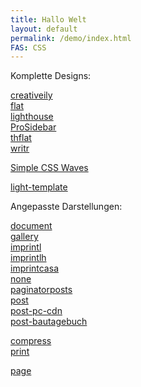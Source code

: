 ```yaml
---
title: Hallo Welt
layout: default
permalink: /demo/index.html
FAS: CSS
---
```

Komplette Designs:  
  
<a href="creativeily.html">creativeily</a>  
<a href="flat.html">flat</a>  
<a href="lighthouse.html">lighthouse</a>   
<a href="ProSidebar.html">ProSidebar</a>  
<a href="thflat.html">thflat</a>  
<a href="writr.html">writr</a>  

<a href="SimpleCSSWaves.html">Simple CSS Waves</a> 


<!-- 
<a href="5up-astral.html">5up-astral</a>  
<a href="5up-hyperspace.html">5up-hyperspace</a>  
<a href="5up-read-only.html">5up-read-only</a>  
-
-->
<a href="light-template.html">light-template</a>  
    
  
Angepasste Darstellungen:   
  
<a href="document.html">document</a>  
<a href="gallery.html">gallery</a>  
<a href="imprint.html">imprintl</a>  
<a href="imprintlh.html">imprintlh</a>  
<a href="imprintcasa.html">imprintcasa</a>  
<a href="none.html">none</a>  
<a href="paginatorposts.html">paginatorposts</a>  
<a href="post.html">post</a>  
<a href="post-pc-cdn.html">post-pc-cdn</a>  
<a href="post-bautagebuch.html">post-bautagebuch</a>  
  
<a href="compress.html">compress</a>  
<a href="print.html">print</a>  
  
<a href="page.html">page</a>  
